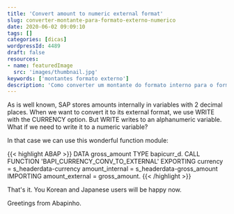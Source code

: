 ```yaml
---
title: 'Convert amount to numeric external format'
slug: converter-montante-para-formato-externo-numerico
date: 2020-06-02 09:09:10
tags: []
categories: [dicas]
wordpressId: 4489
draft: false
resources:
- name: featuredImage
  src: 'images/thumbnail.jpg'
keywords: ['montantes formato externo']
description: 'Como converter um montante do formato interno para o formato interno atribuindo o resultado a uma variável de tipo numérico.'
---
```

As is well known, SAP stores amounts internally in variables with 2 decimal places. When we want to convert it to its external format, we use WRITE with the CURRENCY option. But WRITE writes to an alphanumeric variable. What if we need to write it to a numeric variable?

<!--more-->

In that case we can use this wonderful function module:


{{< highlight ABAP >}}
DATA gross_amount TYPE bapicurr_d.
    CALL FUNCTION 'BAPI_CURRENCY_CONV_TO_EXTERNAL'
      EXPORTING
        currency        = s_headerdata-currency
        amount_internal = s_headerdata-gross_amount
      IMPORTING
        amount_external = gross_amount.
{{< /highlight >}}

That's it. You Korean and Japanese users will be happy now.

Greetings from Abapinho.
